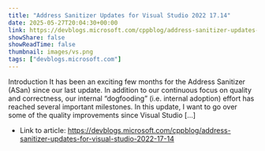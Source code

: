 ```yaml
---
title: "Address Sanitizer Updates for Visual Studio 2022 17.14"
date: 2025-05-27T20:04:30+00:00
link: https://devblogs.microsoft.com/cppblog/address-sanitizer-updates-for-visual-studio-2022-17-14
showShare: false
showReadTime: false
thumbnail: images/vs.png
tags: ["devblogs.microsoft.com"]
---
```

Introduction It has been an exciting few months for the Address Sanitizer (ASan) since our last update. In addition to our continuous focus on quality and correctness, our internal “dogfooding” (i.e. internal adoption) effort has reached several important milestones. In this update, I want to go over some of the quality improvements since Visual Studio […]

- Link to article: https://devblogs.microsoft.com/cppblog/address-sanitizer-updates-for-visual-studio-2022-17-14